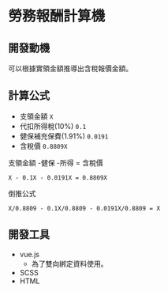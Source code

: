 # 勞務報酬計算機

## 開發動機
可以根據實領金額推導出含稅報價金額。

## 計算公式
* 支領金額 `X`
* 代扣所得稅(10%) `0.1`
* 健保補充保費(1.91%) `0.0191`
* 含稅價 `0.8809X`

支領金額 -健保 -所得 = 含稅價
```
X - 0.1X - 0.0191X = 0.8809X
```

倒推公式
```
X/0.8809 - 0.1X/0.8809 - 0.0191X/0.8809 = X
```

## 開發工具
* vue.js
  * 為了雙向綁定資料使用。
* SCSS
* HTML
